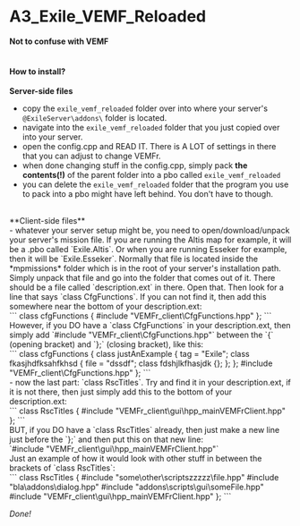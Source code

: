 # A3_Exile_VEMF_Reloaded
**Not to confuse with VEMF** <br /><br />

#### How to install?
**Server-side files** <br />
- copy the `exile_vemf_reloaded` folder over into where your server's `@ExileServer\addons\` folder is located.<br />
- navigate into the `exile_vemf_reloaded` folder that you just copied over into your server. <br />
- open the config.cpp and READ IT. There is A LOT of settings in there that you can adjust to change VEMFr. <br />
- when done changing stuff in the config.cpp, simply pack **the contents(!)** of the parent folder into a pbo called `exile_vemf_reloaded` <br />
- you can delete the `exile_vemf_reloaded` folder that the program you use to pack into a pbo might have left behind. You don't have to though. <br />
<br />
**Client-side files** <br />
- whatever your server setup might be, you need to open/download/unpack your server's mission file. If you are running the Altis map for example, it will be a .pbo called `Exile.Altis`. Or when you are running Esseker for example, then it will be `Exile.Esseker`. Normally that file is located inside the *mpmissions* folder which is in the root of your server's installation path. Simply unpack that file and go into the folder that comes out of it. There should be a file called `description.ext` in there. Open that. Then look for a line that says `class CfgFunctions`. If you can not find it, then add this somewhere near the bottom of your description.ext: <br />
```
class cfgFunctions
{
    #include "VEMFr_client\CfgFunctions.hpp"
};
```
<br />
However, if you DO have a `class CfgFunctions` in your description.ext, then simply add `#include "VEMFr_client\CfgFunctions.hpp"` between the `{` (opening bracket) and `};` (closing bracket), like this: <br />
```
class cfgFunctions
{
    class justAnExample
    {
        tag = "Exile";
        class fkasjhdfksahfkhsd
        {
            file = "dssdf";
            class fdshjlkfhasjdk {};
        };
    };
    #include "VEMFr_client\CfgFunctions.hpp"
};
```
<br />
- now the last part: `class RscTitles`. Try and find it in your description.ext, if it is not there, then just simply add this to the bottom of your description.ext:<br />
```
class RscTitles
{
	#include "VEMFr_client\gui\hpp_mainVEMFrClient.hpp"
};
```
<br />
BUT, if you DO have a `class RscTitles` already, then just make a new line just before the `};` and then put this on that new line:<br />
`#include "VEMFr_client\gui\hpp_mainVEMFrClient.hpp"`<br />
Just an example of how it would look with other stuff in between the brackets of `class RscTitles`:<br />
```
class RscTitles
{
    #include "some\other\scriptszzzzz\file.hpp"
    #include "bla\addons\dialog.hpp"
    #include "addons\scripts\gui\someFile.hpp"
    #include "VEMFr_client\gui\hpp_mainVEMFrClient.hpp"
};
```

*Done!*
